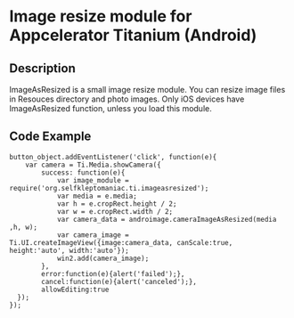 Image resize module for Appcelerator Titanium (Android)
=========================================

Description
-------------------
ImageAsResized is a small image resize module. You can resize image files in Resouces directory and photo images.
Only iOS devices have ImageAsResized function, unless you load this module.

Code Example
-------------------

    button_object.addEventListener('click', function(e){
    	var camera = Ti.Media.showCamera({
    		success: function(e){
    			var image_module = require('org.selfkleptomaniac.ti.imageasresized');
    			var media = e.media;
    			var h = e.cropRect.height / 2;
    			var w = e.cropRect.width / 2;
    			var camera_data = androimage.cameraImageAsResized(media ,h, w);
    			var camera_image = Ti.UI.createImageView({image:camera_data, canScale:true, height:'auto', width:'auto'});
    			win2.add(camera_image);
    		},
    		error:function(e){alert('failed');},
    		cancel:function(e){alert('canceled');},
    		allowEditing:true
      });
    });
